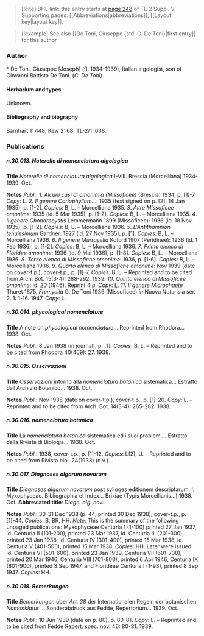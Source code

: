 > [!cite] BHL link: this entry starts at [page 248](https://www.biodiversitylibrary.org/item/103833#page/260/mode/1up) of TL-2 Suppl. V.
> Supporting pages: [[Abbreviations|abbreviations]], [[Layout key|layout key]].

> [!example] See also [[De Toni, Giuseppe {std. G. De Toni}|first entry]] for this author

### Author

\* De Toni, Giuseppe \[Joseph\] (fl. 1934-1939), Italian algologist, son of Giovanni Battista De Toni. (*G. De Toni*).

#### Herbarium and types

Unknown.

#### Bibliography and biography

Barnhart 1: 448; Kew 2: 68; TL-2/1: 638.

### Publications

##### n.30.013. Noterelle di nomenclatura algologica

**Title**
*Noterelle di nomenclatura algologica* I-VIII. Brescia (Morcelliana) 1934-1939. Oct.

**Notes**
*Publ*.: 1. *Alcuni casi di omonimia (Missoficee)* (Brescia) 1934, p. \[1\]-7. *Copy*: L.
*2*. *Il genere Coriophyllum*...: 1935 (text signed on p. \[2\]: 14 Jan 1935), p. \[1-2\]. *Copies*: B, L. – Morcelliana 1935.
*3*. *Altre Missoficee omonime*: 1935 (id. 5 Mar 1935), p. \[1-2\]. *Copies*: B, L. – Morcelliana 1935.
*4*. *Il genere Chondrocystis* Lemmermann 1899 (Missoficee): 1936 (id. 18 Nov 1935), p. \[1-2\]. *Copies*: B, L. – Morcelliana 1936.
*5*. *L'Antithamnion tenuissimum* Gardner: 1927 (id. 27 Nov 1935), p. \[1\]. *Copies*: B, L. – Morcelliana 1936.
*6*. *Il genere Murrayella* Koford 1907 (Peridinee): 1936 (id. 1 Feb 1936), p. \[1-2\]. *Copies*: B, L. – Morcelliana 1936.
*7*. *Primo elenco di Floridee omonime*: 1936 (id. 9 Mai 1936), p. \[1-8\]. *Copies*: B, L. – Morcelliana 1936.
*8*. *Terzo elenco di Missofiche omonime*: 1936, p. \[1-6\]. *Copies*: B, L. – Morcelliana 1936.
*9*. *Quarto elenco di Missofiche omonime*: Nov 1939 (date on cover-t.p.), cover-t.p., p. \[1\]-7.
*Copies*: B, L. – Reprinted and to be cited from Arch. Bot. 15(3-4): 288-292. 1939.
*10*. *Quinto elenco di Missoficee omonime*: id. *20* (1946). Reprint 4 p. *Copy*: L.
*11*. *Il genere Microchaete* Thuret 1875, *Fremyella* G. De Toni 1936 (Missoficee) *in* Nuova Notarisia ser. 2. 1: 1-16. 1947. *Copy*: L.

##### n.30.014. phycological nomenclature

**Title**
A note on *phycological nomenclature*... Reprinted from Rhodora... 1938. Oct.

**Notes**
*Publ*.: 8 Jan 1938 (in journal), p. \[1\]. *Copies*: B, L. – Reprinted and to be cited from Rhodora 40(469): 27. 1938.

##### n.30.015. Osservazioni

**Title**
*Osservazioni* intorno alla *nomenclatura botanica* sistematica... Estratto dall'Archivio Botanico... 1938. Oct.

**Notes**
*Publ*.: Nov 1938 (date on cover-t.p.), cover-t.p., p. \[1\]-20. *Copy*: L. – Reprinted and to be cited from Arch. Bot. 14(3-4): 265-282. 1938.

##### n.30.016. nomenclatura botanica

**Title**
La *nomenclatura botanica* sistematica ed i suoi problemi... Estratto dalla Rivista di Biologia... 1938. Oct.

**Notes**
*Publ*.: 1938, cover-t.p., p. \[1\]-12. *Copies*: L(2), U. – Reprinted and to be cited from Rivista biol. 24(1938) (n.v.).

##### n.30.017. Diagnoses algarum novarum

**Title**
*Diagnoses algarum novarum* post sylloges editionem descriptarum. I. Myxophyceae. Bibliographia et Index... Brixiae (Typis Morcellianis...) 1938. Oct.
**Abbreviated title**: *Diagn. alg. nov.*

**Notes**
*Publ*.: 30-31 Dec 1938 (p. 44, printed 30 Dec 1938), cover-t.p., p. \[1\]-44. *Copies*: B, BR, HH.
*Note*: This is the summary of the following unpaged publications: Myxophyceae Centuria 1 (1-100) printed 27 Jan 1937, id. Centuria II (101-200), printed 23 Mar 1937, id. Centuria III (201-300), printed 23 Jan 1938, id. Centuria IV (301-400), printed 15 Mar 1938, id. Centuria V (401-500), printed 15 Mar 1938. *Copies*: HH. Later were issued id. Centuria VI (501-600), printed 23 Jan 1939, Centuria VII (601-700), printed 20 Mar 1946, Centuria VIII (701-800), printed 6 Apr 1946, Centuria IX (801-900), printed 3 Sep 1947, and Florideae Centuria I (1-98), printed 8 Sep 1947. *Copies*: HH.

##### n.30.018. Bemerkungen

**Title**
*Bemerkungen* über *Art. 38* der Internationalen Regeln der botanischen *Nomenklatur* ... Sonderabdruck aus Fedde, Repertorium... 1939. Oct.

**Notes**
*Publ*.: 10 Jun 1939 (date on p. 80), p. 80-81. *Copy*: L. – Reprinted and to be cited from Fedde Repert. spec. nov. 46: 80-81. 1939.

